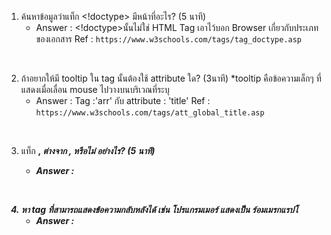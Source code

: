 1. ค้นหาข้อมูลว่าแท็ก <!doctype> มีหน้าที่อะไร? (5 นาที)
    - Answer : <!doctype>นั้นไม่ใช่ HTML Tag เอาไว้บอก Browser เกี่ยวกับประเภทของเอกสาร 
                Ref : `https://www.w3schools.com/tags/tag_doctype.asp`
<br>

2. ถ้าอยากให้มี tooltip ใน tag นั้นต้องใช้ attribute ใด? (3นาที)
    *tooltip คือข้อความเล็กๆ ที่แสดงเมื่อเลื่อน mouse ไปวางบนบริเวณที่ระบุ
    - Answer : Tag :'arr' กับ attribute : 'title'
                Ref : `https://www.w3schools.com/tags/att_global_title.asp`
<br>

3. แท็ก <b>, <i> ต่างจาก <strong>, <em> หรือไม่ อย่างไร? (5 นาที)
    - Answer : 
<br>

4. หา tag ที่สามารถแสดงข้อความกลับหลังได้ เช่น โปรแกรมเมอร์ แสดงเป็น ร์อมเมรกแรปโ
    - Answer :
<br>